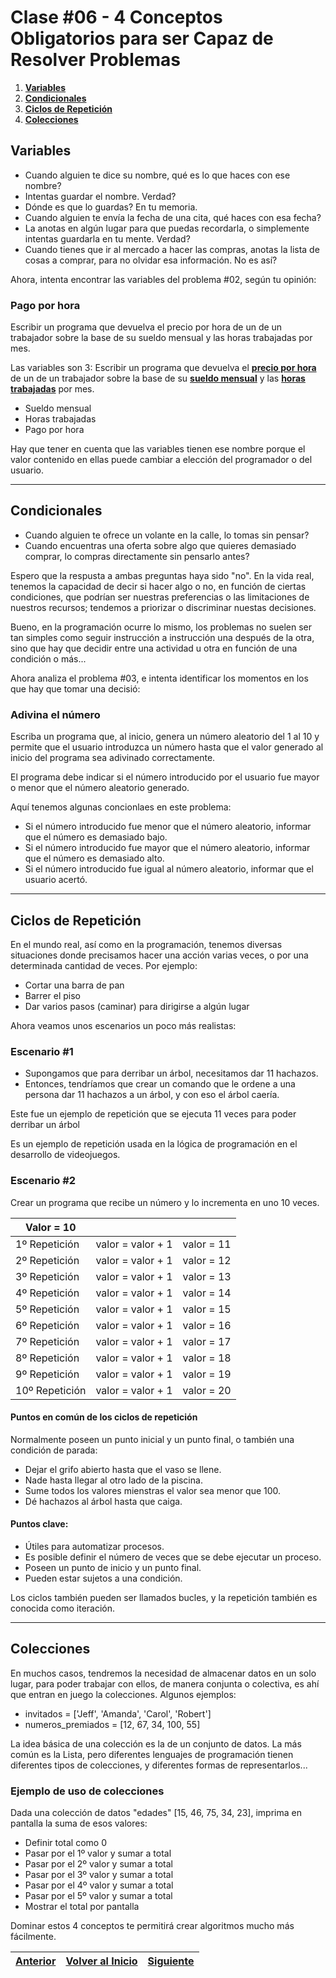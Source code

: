 # Clase \#06 - 4 Conceptos Obligatorios para ser Capaz de Resolver Problemas
1. [**Variables**](#variables)
1. [**Condicionales**](#condicionales)
1. [**Ciclos de Repetición**](#ciclos-de-repetición)
1. [**Colecciones**](#colecciones)

## Variables
* Cuando alguien te dice su nombre, qué es lo que haces con ese nombre?
* Intentas guardar el nombre. Verdad?
* Dónde es que lo guardas? En tu memoria.
* Cuando alguien te envía la fecha de una cita, qué haces con esa fecha?
* La anotas en algún lugar para que puedas recordarla, o simplemente intentas guardarla en tu mente. Verdad?
* Cuando tienes que ir al mercado a hacer las compras, anotas la lista de cosas a comprar, para no olvidar esa información. No es así?

Ahora, intenta encontrar las variables del problema #02, según tu opinión:

### Pago por hora
Escribir un programa que devuelva el precio por hora de un de un trabajador sobre la base de su sueldo mensual y las horas trabajadas por mes. 

Las variables son 3:
Escribir un programa que devuelva el [**precio por hora**](#pago-por-hora) de un de un trabajador sobre la base de su [**sueldo mensual**](#pago-por-hora) y las [**horas trabajadas**](#pago-por-hora) por mes.

  * Sueldo mensual
  * Horas trabajadas
  * Pago por hora 

Hay que tener en cuenta que las variables tienen ese nombre porque el valor contenido en ellas puede cambiar a elección del programador o del usuario.

___

## Condicionales
* Cuando alguien te ofrece un volante en la calle, lo tomas sin pensar?
* Cuando encuentras una oferta sobre algo que quieres demasiado comprar, lo compras directamente sin pensarlo antes?

Espero que la respusta a ambas preguntas haya sido "no". En la vida real, tenemos la capacidad de decir si hacer algo o no, en función de ciertas condiciones, que podrían ser nuestras preferencias o las limitaciones de nuestros recursos; tendemos a priorizar o discriminar nuestas decisiones.

Bueno, en la programación ocurre lo mismo, los problemas no suelen ser tan simples como seguir instrucción a instrucción una después de la otra, sino que hay que decidir entre una actividad u otra en función de una condición o más...

Ahora analiza el problema #03, e intenta identificar los momentos en los que hay que tomar una decisió:

### Adivina el número
Escriba un programa que, al inicio, genera un número aleatorio del 1 al 10 y permite que el usuario introduzca un número hasta que el valor generado al inicio del programa sea adivinado correctamente.

El programa debe indicar si el número introducido por el usuario fue mayor o menor que el número aleatorio generado.

  Aquí tenemos algunas concionlaes en este problema:
  * Si el número introducido fue menor que el número aleatorio, informar que el número es demasiado bajo.
  * Si el número introducido fue mayor que el número aleatorio, informar que el número es demasiado alto.
  * Si el número introducido fue igual al número aleatorio, informar que el usuario acertó.

___

## Ciclos de Repetición
En el mundo real, así como en la programación, tenemos diversas situaciones donde precisamos hacer una acción varias veces, o por una determinada cantidad de veces. Por ejemplo:

* Cortar una barra de pan
* Barrer el piso
* Dar varios pasos \(caminar\) para dirigirse a algún lugar

Ahora veamos unos escenarios un poco más realistas:

### Escenario \#1
* Supongamos que para derribar un árbol, necesitamos dar 11 hachazos.
* Entonces, tendríamos que crear un comando que le ordene a una persona dar 11 hachazos a un árbol, y con eso el árbol caería.

Este fue un ejemplo de repetición que se ejecuta 11 veces para poder derribar un árbol

Es un ejemplo de repetición usada en la lógica de programación en el desarrollo de videojuegos.

### Escenario \#2
Crear un programa que recibe un número y lo incrementa en uno 10 veces.

| Valor = 10 |  |  |
|---|---|---|
| 1º Repetición | valor = valor + 1 | valor = 11 |
| 2º Repetición | valor = valor + 1 | valor = 12 |
| 3º Repetición | valor = valor + 1 | valor = 13 |
| 4º Repetición | valor = valor + 1 | valor = 14 |
| 5º Repetición | valor = valor + 1 | valor = 15 |
| 6º Repetición | valor = valor + 1 | valor = 16 |
| 7º Repetición | valor = valor + 1 | valor = 17 |
| 8º Repetición | valor = valor + 1 | valor = 18 |
| 9º Repetición | valor = valor + 1 | valor = 19 |
| 10º Repetición | valor = valor + 1 | valor = 20 |

#### Puntos en común de los ciclos de repetición
Normalmente poseen un punto inicial  y un punto final, o también una condición de parada:

* Dejar el grifo abierto hasta que el vaso se llene.
* Nade hasta llegar al otro lado de la piscina.
* Sume todos los valores mienstras el valor sea menor que 100.
* Dé hachazos al árbol hasta que caiga.

#### Puntos clave:
* Útiles para automatizar procesos.
* Es posible definir el número de veces que se debe ejecutar un proceso.
* Poseen un punto de inicio y un punto final.
* Pueden estar sujetos a una condición.

Los ciclos también pueden ser llamados bucles, y la repetición también es conocida como iteración.

___

## Colecciones
En muchos casos, tendremos la necesidad de almacenar datos en un solo lugar, para poder trabajar con ellos, de manera conjunta o colectiva, es ahí que entran en juego la colecciones. Algunos ejemplos:

* invitados = ['Jeff', 'Amanda', 'Carol', 'Robert']
* numeros_premiados = [12, 67, 34, 100, 55]

La idea básica de una colección es la de un conjunto de datos. La más común es la Lista, pero diferentes lenguajes de programación tienen diferentes tipos de colecciones, y diferentes formas de representarlos...

### Ejemplo de uso de colecciones
Dada una colección de datos "edades" [15, 46, 75, 34, 23], imprima en pantalla la suma de esos valores:
* Definir total como 0
* Pasar por el 1º valor y sumar a total
* Pasar por el 2º valor y sumar a total
* Pasar por el 3º valor y sumar a total
* Pasar por el 4º valor y sumar a total
* Pasar por el 5º valor y sumar a total
* Mostrar el total por pantalla

Dominar estos 4 conceptos te permitirá crear algoritmos mucho más fácilmente.

| [**Anterior**](/clase_05) | [**Volver al Inicio**](/) | [**Siguiente**](/clase_07) |
|---|---|---|

